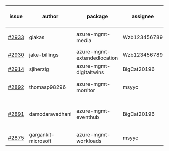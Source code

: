 | issue | author | package | assignee | bot advice | created date of issue | target release date | date from target |
| ------ | ------ | ------ | ------ | ------ | ------ | ------ | :-----: |
| [#2933](https://github.com/Azure/sdk-release-request/issues/2933) | giakas | azure-mgmt-media | Wzb123456789 | close to release date.  | 06-21 | 06-23 | 0 |
| [#2930](https://github.com/Azure/sdk-release-request/issues/2930) | jake-billings | azure-mgmt-extendedlocation | Wzb123456789 |  | 06-20 | 06-27 |  |
| [#2914](https://github.com/Azure/sdk-release-request/issues/2914) | sjiherzig | azure-mgmt-digitaltwins | BigCat20196 |  | 06-13 | 06-30 |  |
| [#2892](https://github.com/Azure/sdk-release-request/issues/2892) | thomasp98296 | azure-mgmt-monitor | msyyc | close to release date.  | 06-06 | 06-20 | -2 |
| [#2891](https://github.com/Azure/sdk-release-request/issues/2891) | damodaravadhani | azure-mgmt-eventhub | BigCat20196 | new comment. close to release date.  | 06-06 | 06-20 | -2 |
| [#2875](https://github.com/Azure/sdk-release-request/issues/2875) | gargankit-microsoft | azure-mgmt-workloads | msyyc |  | 06-03 | 06-30 |  |
